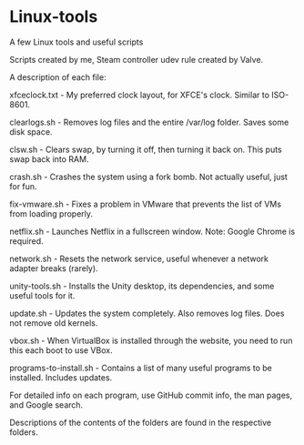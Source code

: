  
# Linux-tools 

A few Linux tools and useful scripts 

Scripts created by me, Steam controller udev rule created by Valve. 



A description of each file: 

xfceclock.txt - My preferred clock layout, for XFCE's clock. Similar to ISO-8601.

clearlogs.sh - Removes log files and the entire /var/log folder. Saves some disk space. 

clsw.sh - Clears swap, by turning it off, then turning it back on. This puts swap back into RAM. 

crash.sh - Crashes the system using a fork bomb. Not actually useful, just for fun. 

fix-vmware.sh - Fixes a problem in VMware that prevents the list of VMs from loading properly. 

netflix.sh - Launches Netflix in a fullscreen window. Note: Google Chrome is required. 

network.sh - Resets the network service, useful whenever a network adapter breaks (rarely). 

unity-tools.sh - Installs the Unity desktop, its dependencies, and some useful tools for it. 

update.sh - Updates the system completely. Also removes log files. Does not remove old kernels.

vbox.sh - When VirtualBox is installed through the website, you need to run this each boot to use VBox.

programs-to-install.sh - Contains a list of many useful programs to be installed. Includes updates.


For detailed info on each program, use GitHub commit info, the man pages, and Google search.

Descriptions of the contents of the folders are found in the respective folders.





